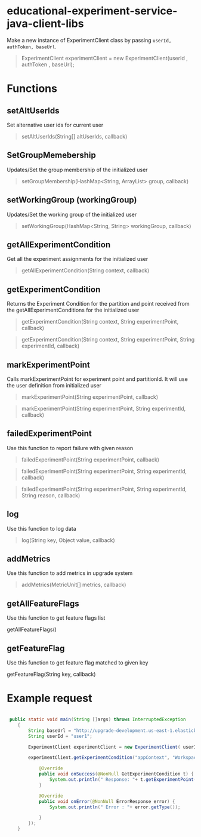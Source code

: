 # educational-experiment-service-java-client-libs

Make a new instance of ExperimentClient class by passing `userId, authToken, baseUrl`.
> ExperimentClient experimentClient = new ExperimentClient(userId , authToken , baseUrl);

# Functions

## setAltUserIds
Set alternative user ids for current user

> setAltUserIds(String[] altUserIds, callback)

## SetGroupMemebership
Updates/Set the group membership of the initialized user

> setGroupMembership(HashMap<String, ArrayList<String>> group, callback)


## setWorkingGroup (workingGroup)
Updates/Set the working group of the initialized user

> setWorkingGroup(HashMap<String, String> workingGroup, callback)

## getAllExperimentCondition
Get all the experiment assignments for the initialized user

> getAllExperimentCondition(String context, callback)

## getExperimentCondition
Returns the Experiment Condition for the partition and point received from the getAllExperimentConditions for the initialized user

> getExperimentCondition(String context, String experimentPoint, callback)

> getExperimentCondition(String context, String experimentPoint,  String experimentId, callback)

## markExperimentPoint
Calls markExperimentPoint for experiment point and partitionId. It will use the user definition from initialized user

> markExperimentPoint(String experimentPoint, callback)

> markExperimentPoint(String experimentPoint, String experimentId, callback)

## failedExperimentPoint

Use this function to report failure with given reason

> failedExperimentPoint(String experimentPoint, callback)

> failedExperimentPoint(String experimentPoint, String experimentId, callback)

> failedExperimentPoint(String experimentPoint, String experimentId, String reason, callback)

## log
Use this function to log data

> log(String key, Object value, callback)

## addMetrics
Use this function to add metrics in upgrade system

> addMetrics(MetricUnit[] metrics, callback)

## getAllFeatureFlags
Use this function to get feature flags list

getAllFeatureFlags()

## getFeatureFlag
Use this function to get feature flag matched to given key

getFeatureFlag(String key, callback)

# Example request

```java

 public static void main(String []args) throws InterruptedException
	{
		String baseUrl = "http://upgrade-development.us-east-1.elasticbeanstalk.com/";
		String userId = "user1";

		ExperimentClient experimentClient = new ExperimentClient( userId , authToken , baseUrl);

		experimentClient.getExperimentCondition("appContext", "Workspace1", new ResponseCallback<GetExperimentCondition>() {

			@Override
			public void onSuccess(@NonNull GetExperimentCondition t) {
				System.out.println(" Response: "+ t.getExperimentPoint());
			}

			@Override
			public void onError(@NonNull ErrorResponse error) {
				System.out.println(" Error : "+ error.getType());

			}
		});
	}
```


